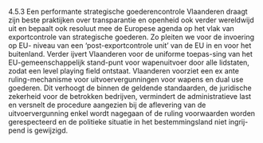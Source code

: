 4.5.3 Een performante strategische goederencontrole Vlaanderen draagt zijn beste praktijken over transparantie en openheid ook verder wereldwijd uit en bepaalt ook resoluut mee de Europese agenda op het vlak van exportcontrole van strategische goederen. Zo pleiten we voor de invoering op EU- niveau van een ‘post-exportcontrole unit’ van de EU in en voor het buitenland. Verder ijvert Vlaanderen voor de uniforme toepas-sing van het EU-gemeenschappelijk stand-punt voor wapenuitvoer door alle lidstaten, zodat een level playing field ontstaat. Vlaanderen voorziet een ex ante ruling-mechanisme voor uitvoervergunningen voor wapens en dual use goederen. Dit verhoogt de binnen de geldende standaarden, de juridische zekerheid voor de betrokken bedrijven, vermindert de administratieve last en versnelt de procedure aangezien bij de aflevering van de uitvoervergunning enkel wordt nagegaan of de ruling voorwaarden worden gerespecteerd en de politieke situatie in het bestemmingsland niet ingrij-pend is gewijzigd. 